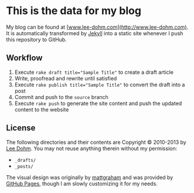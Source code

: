 # This is the data for my blog

My blog can be found at [www.lee-dohm.com](http://www.lee-dohm.com). It is automatically transformed by [Jekyll](https://github.com/mojombo/jekyll) into a static site whenever I push this repository to GitHub.

## Workflow

1. Execute `rake draft title="Sample Title"` to create a draft article
1. Write, proofread and rewrite until satisfied
1. Execute `rake publish title="Sample Title"` to convert the draft into a post
1. Commit and push to the `source` branch
1. Execute `rake push` to generate the site content and push the updated content to the website

## License

The following directories and their contents are Copyright &copy; 2010-2013 by [Lee Dohm][lee-dohm]. You may not reuse anything therein without my permission:

* `_drafts/`
* `_posts/`

The visual design was originally by [mattgraham](http://twitter.com/#!/michigangraham) and was provided by [GitHub Pages](https://pages.github.com), though I am slowly customizing it for my needs.

[lee-dohm]: https://github.com/lee-dohm
